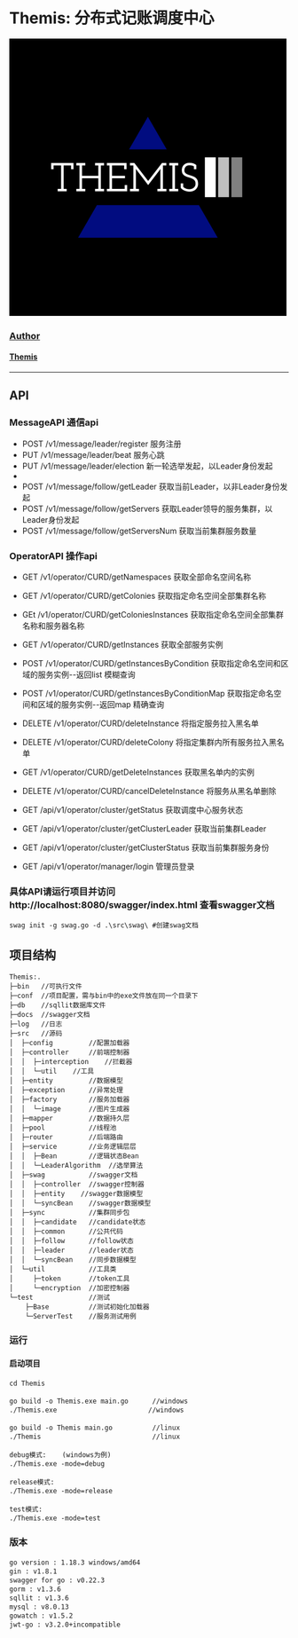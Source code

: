 # Themis: 分布式记账调度中心

<img src="icon/png/logo-white.png" alt="Themis分布式记账调度中心" width="500" />

### [Author](https://www.wzxaugenstern.online/#/)
#### [Themis](https://www.wzxaugenstern.online/#/Article?ArticleId=818427233)

---

## API
### MessageAPI  通信api
* POST /v1/message/leader/register  服务注册
* PUT /v1/message/leader/beat  服务心跳
* PUT /v1/message/leader/election  新一轮选举发起，以Leader身份发起
* 
* POST /v1/message/follow/getLeader  获取当前Leader，以非Leader身份发起
* POST /v1/message/follow/getServers  获取Leader领导的服务集群，以Leader身份发起
* POST /v1/message/follow/getServersNum	获取当前集群服务数量

### OperatorAPI  操作api
* GET /v1/operator/CURD/getNamespaces 获取全部命名空间名称
* GET /v1/operator/CURD/getColonies 获取指定命名空间全部集群名称
* GEt /v1/operator/CURD/getColoniesInstances 获取指定命名空间全部集群名称和服务器名称
* GET /v1/operator/CURD/getInstances 获取全部服务实例
* POST /v1/operator/CURD/getInstancesByCondition 获取指定命名空间和区域的服务实例--返回list  模糊查询
* POST /v1/operator/CURD/getInstancesByConditionMap 获取指定命名空间和区域的服务实例--返回map  精确查询
* DELETE /v1/operator/CURD/deleteInstance 将指定服务拉入黑名单
* DELETE /v1/operator/CURD/deleteColony 将指定集群内所有服务拉入黑名单
* GET /v1/operator/CURD/getDeleteInstances 获取黑名单内的实例
* DELETE /v1/operator/CURD/cancelDeleteInstance 将服务从黑名单删除  

* GET /api/v1/operator/cluster/getStatus 获取调度中心服务状态
* GET /api/v1/operator/cluster/getClusterLeader 获取当前集群Leader
* GET /api/v1/operator/cluster/getClusterStatus 获取当前集群服务身份

* GET /api/v1/operator/manager/login 管理员登录

### 具体API请运行项目并访问http://localhost:8080/swagger/index.html   查看swagger文档
```
swag init -g swag.go -d .\src\swag\ #创建swag文档
```

## 项目结构
```     
Themis:.
├─bin   //可执行文件
├─conf  //项目配置，需与bin中的exe文件放在同一个目录下
├─db    //sqllit数据库文件
├─docs  //swagger文档
├─log   //日志
├─src   //源码
│  ├─config         //配置加载器
│  ├─controller     //前端控制器
│  │  ├─interception    //拦截器
│  │  └─util    //工具
│  ├─entity         //数据模型
│  ├─exception      //异常处理
│  ├─factory        //服务加载器
│  │  └─image       //图片生成器     
│  ├─mapper         //数据持久层
│  ├─pool           //线程池
│  ├─router         //后端路由
│  ├─service        //业务逻辑层层
│  │  ├─Bean        //逻辑状态Bean
│  │  └─LeaderAlgorithm  //选举算法
│  ├─swag           //swagger文档
│  │  ├─controller  //swagger控制器
│  │  ├─entity    //swagger数据模型
│  │  └─syncBean    //swagger数据模型
│  ├─sync           //集群同步包
│  │  ├─candidate   //candidate状态
│  │  ├─common      //公共代码
│  │  ├─follow      //follow状态
│  │  ├─leader      //leader状态  
│  │  └─syncBean    //同步数据模型
│  └─util           //工具类  
│     ├─token       //token工具  
│     └─encryption  //加密控制器
└─test              //测试
    ├─Base          //测试初始化加载器
    └─ServerTest    //服务测试用例
```

### 运行
#### 启动项目
```
cd Themis

go build -o Themis.exe main.go      //windows
./Themis.exe                       //windows

go build -o Themis main.go          //linux
./Themis                            //linux

debug模式:    (windows为例)
./Themis.exe -mode=debug

release模式:
./Themis.exe -mode=release

test模式:
./Themis.exe -mode=test
```

### 版本
```
go version : 1.18.3 windows/amd64
gin : v1.8.1
swagger for go : v0.22.3
gorm : v1.3.6
sqllit : v1.3.6
mysql : v8.0.13
gowatch : v1.5.2
jwt-go : v3.2.0+incompatible
```